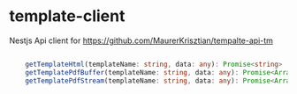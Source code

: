 # template-client

Nestjs Api client for https://github.com/MaurerKrisztian/tempalte-api-tm

```typescript

    getTemplateHtml(templateName: string, data: any): Promise<string>
    getTemplatePdfBuffer(templateName: string, data: any): Promise<ArrayBuffer> 
    getTemplatePdfStream(templateName: string, data: any): Promise<ArrayBuffer> 
    
```
